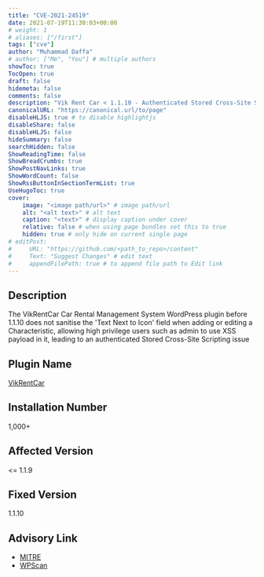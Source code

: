 ```yaml
---
title: "CVE-2021-24519"
date: 2021-07-19T11:30:03+00:00
# weight: 1
# aliases: ["/first"]
tags: ["cve"]
author: "Muhammad Daffa"
# author: ["Me", "You"] # multiple authors
showToc: true
TocOpen: true
draft: false
hidemeta: false
comments: false
description: "Vik Rent Car < 1.1.10 - Authenticated Stored Cross-Site Scripting (XSS)"
canonicalURL: "https://canonical.url/to/page"
disableHLJS: true # to disable highlightjs
disableShare: false
disableHLJS: false
hideSummary: false
searchHidden: false
ShowReadingTime: false
ShowBreadCrumbs: true
ShowPostNavLinks: true
ShowWordCount: false
ShowRssButtonInSectionTermList: true
UseHugoToc: true
cover:
    image: "<image path/url>" # image path/url
    alt: "<alt text>" # alt text
    caption: "<text>" # display caption under cover
    relative: false # when using page bundles set this to true
    hidden: true # only hide on current single page
# editPost:
#     URL: "https://github.com/<path_to_repo>/content"
#     Text: "Suggest Changes" # edit text
#     appendFilePath: true # to append file path to Edit link
---
```

## Description
The VikRentCar Car Rental Management System WordPress plugin before 1.1.10 does not sanitise the 'Text Next to Icon' field when adding or editing a Characteristic, allowing high privilege users such as admin to use XSS payload in it, leading to an authenticated Stored Cross-Site Scripting issue

## Plugin Name
[VikRentCar](https://wordpress.org/plugins/vikrentcar/)

## Installation Number
1,000+

## Affected Version
<= 1.1.9

## Fixed Version
1.1.10

## Advisory Link
  * [MITRE](https://cve.mitre.org/cgi-bin/cvename.cgi?name=CVE-2021-24519)
  * [WPScan](https://wpscan.com/vulnerability/368828f9-fdd1-4a82-8658-20e0f4c4da0c)
